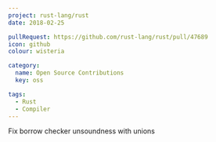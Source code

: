 ```yaml
---
project: rust-lang/rust
date: 2018-02-25

pullRequest: https://github.com/rust-lang/rust/pull/47689
icon: github
colour: wisteria

category:
  name: Open Source Contributions
  key: oss

tags:
  - Rust
  - Compiler
---
```

Fix borrow checker unsoundness with unions

